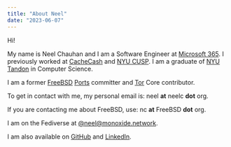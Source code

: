 ```yaml
---
title: "About Neel"
date: "2023-06-07"
---
```


Hi!

My name is Neel Chauhan and I am a Software Engineer at
[Microsoft 365](https://www.microsoft.com/en-us/).
I previously worked at [CacheCash](https://ssl.engineering.nyu.edu/projects#cachecash)
and [NYU CUSP](https://cusp.nyu.edu/). I am a graduate of
[NYU Tandon](https://engineering.nyu.edu/) in Computer Science.

I am a former [FreeBSD](https://www.freebsd.org/)
[Ports](https://www.freebsd.org/ports/) committer
and [Tor](https://www.torproject.org/) Core contributor.

To get in contact with me, my personal email is: neel **at** neelc **dot** org.

If you are contacting me about FreeBSD, use: nc **at** FreeBSD **dot** org.

I am on the Fediverse at [@neel@monoxide.network](https://social.monoxide.network/neel).

I am also available on [GitHub](https://github.com/neelchauhan/) and
[LinkedIn](https://linkedin.com/in/neelc-tor).

